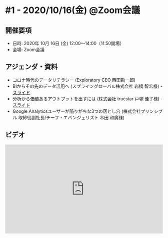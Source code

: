 
# #1 - 2020/10/16(金) @Zoom会議

## 開催要項

* 日時: 2020年 10月 16日 (金) 12:00〜14:00（11:50開場）
* 会場: Zoom会議

## アジェンダ・資料

* コロナ時代のデータリテラシー	(Exploratory CEO 西田勘一郎)
* BIからその先のデータ活用へ	(スプライングローバル株式会社 岩橋 智宏様) - [スライド](https://speakerdeck.com/ikuyam/bikarasofalsexian-falsedetahuo-yong-he)
* 分析から価値あるアウトプットを出すには	(株式会社 truestar 戸塚 佳子様) - [スライド](https://files.speakerdeck.com/presentations/e0b57e0e5c25483caaa36218240fe331/tuestar.pdf)
* Google Analyticsユーザーが陥りがちな3つの落とし穴	(株式会社プリンシプル 取締役副社長/チーフ・エバンジェリスト 木田 和廣様)

## ビデオ

<div style="left: 0; width: 100%; height: 0; position: relative; padding-bottom: 56.25%;"><iframe src="https://www.youtube.com/embed/Kv2optGgO5Q?rel=0" style="border: 0; top: 0; left: 0; width: 100%; height: 100%; position: absolute;" allowfullscreen scrolling="no" allow="encrypted-media; accelerometer; gyroscope; picture-in-picture"></iframe></div>
